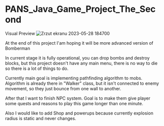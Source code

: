 # PANS_Java_Game_Project_The_Second

Visual Preview 
![Zrzut ekranu 2023-05-28 184700](https://github.com/Guarczewski/PANS_Java_Game_Project_The_Second/assets/31183760/f58f2dad-3fde-463a-9a61-56d9e7383cf6)


At the end of this project I'am hoping it will be more advanced version of Bomberman

In current stage it is fully operational, you can drop bombs and destroy blocks, but this project doesn't have any main menu, there is no way to die so there is a lot of things to do.

Currently main goal is implementing pathfinding algorithm to mobs. Algorithm is already there in "Walker" class, but it isn't connected to enemy movement, so they just bounce from one wall to another.

After that I want to finish NPC system. Goal is to make them give player some quests and reasons to play this game longer than one minute.

Also I would like to add Shop and powerups because currently explosion radius is static and never changes.

